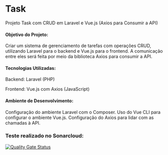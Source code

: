 
# Task

Projeto Task com CRUD em Laravel e Vue.js (Axios para Consumir a API)


#### Objetivo do Projeto:
Criar um sistema de gerenciamento de tarefas com operações CRUD, utilizando Laravel para o backend e Vue.js para o frontend. A comunicação entre eles será feita por meio da biblioteca Axios para consumir a API.

#### Tecnologias Utilizadas:
Backend: Laravel (PHP)

Frontend: Vue.js com Axios (JavaScript)

#### Ambiente de Desenvolvimento:
Configuração do ambiente Laravel com o Composer.
Uso do Vue CLI para configurar o ambiente Vue.js.
Configuração do Axios para lidar com as chamadas à API.

### Teste realizado no Sonarcloud:
[![Quality Gate Status](https://sonarcloud.io/api/project_badges/measure?project=JeffersoOliveira_Task&metric=alert_status)](https://sonarcloud.io/summary/new_code?id=JeffersoOliveira_Task)
